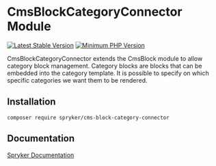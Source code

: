 # CmsBlockCategoryConnector Module
[![Latest Stable Version](https://poser.pugx.org/spryker/cms-block-category-connector/v/stable.svg)](https://packagist.org/packages/spryker/cms-block-category-connector)
[![Minimum PHP Version](https://img.shields.io/badge/php-%3E%3D%208.0-8892BF.svg)](https://php.net/)

CmsBlockCategoryConnector extends the CmsBlock module to allow category block management. Category blocks are blocks that can be embedded into the category template. It is possible to specify on which specific categories we want them to be rendered.

## Installation

```
composer require spryker/cms-block-category-connector
```

## Documentation

[Spryker Documentation](https://docs.spryker.com)
